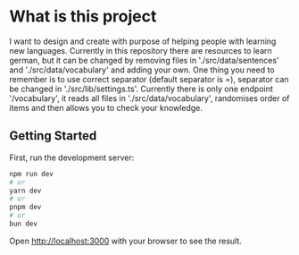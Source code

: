 # What is this project
I want to design and create with purpose of helping people with learning new languages.
Currently in this repository there are resources to learn german, but it can be changed by removing files in './src/data/sentences' and './src/data/vocabulary'
and adding your own. One thing you need to remember is to use correct separator (default separator is =), separator can be changed in './src/lib/settings.ts'.
Currently there is only one endpoint '/vocabulary', it reads all files in './src/data/vocabulary', randomises order of items and then allows you to check your knowledge.

## Getting Started
First, run the development server:

```bash
npm run dev
# or
yarn dev
# or
pnpm dev
# or
bun dev
```

Open [http://localhost:3000](http://localhost:3000) with your browser to see the result.

